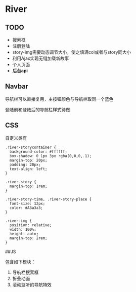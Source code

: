 # River
## TODO
- 搜索框
- 注册登陆
- story-img需要动态调节大小，使之填满col或者与story同大小
- 利用Ajax实现无缝加载新故事
- 个人页面
- **后台api**


## Navbar
导航栏可以直接复用，主按钮颜色与导航栏取同一个蓝色

登陆前和登陆后的导航栏样式待做

## CSS
自定义类有

    .river-storycontainer {
      background-color: #ffffff;
      box-shadow: 0 1px 3px rgba(0,0,0,.1);
      margin-top: 20px;
      padding: 20px;
      text-align: left;
    }

    .river-story {
      margin-top: 1rem;
    }

    .river-story-time, .river-story-place {
      font-size: 12px;
      color: #A3a3a3;
    }

    .river-img {
      position: relative;
      width: 100%;
      height: auto;
      margin-top: 2rem;
    }

##JS

包含如下模块：
1. 导航栏搜索框
2. 折叠动画
3. 滚动监听的导航特效
